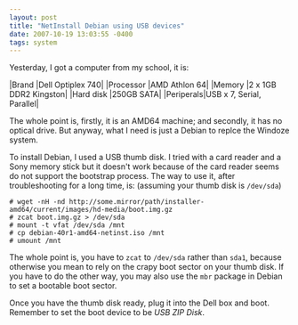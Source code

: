 ```yaml
---
layout: post
title: "NetInstall Debian using USB devices"
date: 2007-10-19 13:03:55 -0400
tags: system
---
```


Yesterday, I got a computer from my school, it is:

|Brand     |Dell Optiplex 740|
|Processor |AMD Athlon 64|
|Memory    |2 x 1GB DDR2 Kingston|
|Hard disk |250GB SATA|
|Periperals|USB x 7, Serial, Parallel|

The whole point is, firstly, it is an AMD64 machine; and secondly, it has no
optical drive. But anyway, what I need is just a Debian to replce the Windoze
system.

To install Debian, I used a USB thumb disk. I tried with a card reader and a
Sony memory stick but it doesn't work because of the card reader seems do not
support the bootstrap process. The way to use it, after troubleshooting for a
long time, is: (assuming your thumb disk is `/dev/sda`)

    # wget -nH -nd http://some.mirror/path/installer-amd64/current/images/hd-media/boot.img.gz
    # zcat boot.img.gz > /dev/sda
    # mount -t vfat /dev/sda /mnt
    # cp debian-40r1-amd64-netinst.iso /mnt
    # umount /mnt

The whole point is, you have to `zcat` to `/dev/sda` rather than `sda1`, because
otherwise you mean to rely on the crapy boot sector on your thumb disk. If you
have to do the other way, you may also use the `mbr` package in Debian to set a
bootable boot sector.

Once you have the thumb disk ready, plug it into the Dell box and boot. Remember
to set the boot device to be *USB ZIP Disk*.
